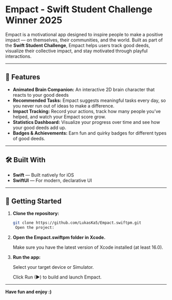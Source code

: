 # Empact - Swift Student Challenge Winner 2025

Empact is a motivational app designed to inspire people to make a positive impact — on themselves, their communities, and the world. Built as part of the **Swift Student Challenge**, Empact helps users track good deeds, visualize their collective impact, and stay motivated through playful interactions.

---

## 🚀 Features

- **Animated Brain Companion:** An interactive 2D brain character that reacts to your good deeds 
- **Recommended Tasks:** Empact suggests meaningful tasks every day, so you never run out of ideas to make a difference.
- **Impact Tracking:** Record your actions, track how many people you’ve helped, and watch your Empact score grow.
- **Statistics Dashboard:** Visualize your progress over time and see how your good deeds add up.
- **Badges & Achievements:** Earn fun and quirky badges for different types of good deeds.
---

## 🛠️ Built With

- **Swift** — Built natively for iOS
- **SwiftUI** — For modern, declarative UI

---

## 📂 Getting Started

1. **Clone the repository:**
   ```bash
   git clone https://github.com/LukasKa5/Empact.swiftpm.git
    Open the project:

2. **Open the Empact.swiftpm folder in Xcode.**

    Make sure you have the latest version of Xcode installed (at least 16.0).

3. **Run the app:**

    Select your target device or Simulator.

    Click Run (▶) to build and launch Empact.

---

**Have fun and enjoy :)**
